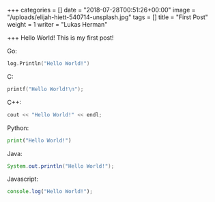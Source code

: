 +++
categories = []
date = "2018-07-28T00:51:26+00:00"
image = "/uploads/elijah-hiett-540714-unsplash.jpg"
tags = []
title = "First Post"
weight = 1
writer = "Lukas Herman"

+++
Hello World! This is my first post!

Go:
```go
log.Println("Hello World!")
```

C:
```c
printf("Hello World!\n");
```

C++:
```c++
cout << "Hello World!" << endl;
```

Python:
```python
print("Hello World!")
```

Java:
```java
System.out.println("Hello World!");
```


Javascript:
```javascript
console.log("Hello World!");
```